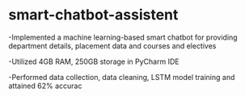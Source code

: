 # smart-chatbot-assistent
-Implemented a machine learning-based smart chatbot for providing department details, placement data and courses and electives

-Utilized 4GB RAM, 250GB storage in PyCharm IDE

-Performed data collection, data cleaning, LSTM model training and attained 62% accurac
